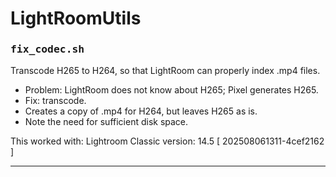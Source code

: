 # LightRoomUtils

### <tt>fix_codec.sh</tt>
Transcode H265 to H264, so that LightRoom can properly index .mp4 files.
- Problem: LightRoom does not know about H265; Pixel generates H265.
- Fix: transcode.
- Creates a copy of .mp4 for H264, but leaves H265 as is.
- Note the need for sufficient disk space.

This worked with: Lightroom Classic version: 14.5 [ 202508061311-4cef2162 ]

---

